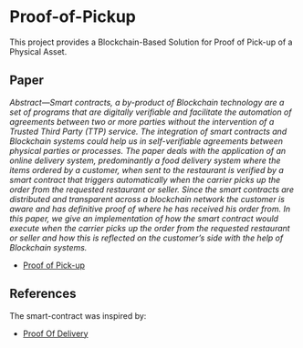# Proof-of-Pickup
This project provides a Blockchain-Based Solution for Proof of Pick-up of a Physical Asset.

## Paper
*Abstract—Smart contracts, a by-product of Blockchain technology are a set of programs that are digitally verifiable and facilitate the automation of agreements between two or more parties without the intervention of a Trusted Third Party (TTP) service. The integration of smart contracts and Blockchain systems could help us in self-verifiable agreements between physical parties or processes. The paper deals with the application of an online delivery system, predominantly a food delivery system where the items ordered by a customer, when sent to the restaurant is verified by a smart contract that triggers automatically when the carrier picks up the order from the requested restaurant or seller. Since the smart contracts are distributed and transparent across a blockchain network the customer is aware and has definitive proof of where he has received his order from. In this paper, we give an implementation of how the smart contract would execute when the carrier picks up the order from the requested restaurant or seller and how this is reflected on the customer’s side with the help of Blockchain systems.*
  * [Proof of Pick-up]()

## References
The smart-contract was inspired by:
  * [Proof Of Delivery](https://github.com/smartcontract694/POD_PhysicalItems)
